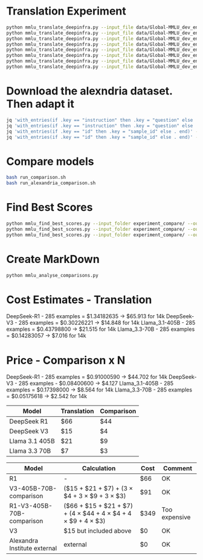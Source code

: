 # Translation Experiment

```bash
python mmlu_translate_deepinfra.py --input_file data/Global-MMLU_dev_en.jsonl --output_file experiment/dev_Llama-3.3-70B-Instruct-Turbo.jsonl --template_file templates/bokmal_template.txt --model meta-llama/Llama-3.3-70B-Instruct-Turbo
python mmlu_translate_deepinfra.py --input_file data/Global-MMLU_dev_en.jsonl --output_file experiment/dev_DeepSeek-R1.jsonl --template_file templates/bokmal_template.txt --model deepseek-ai/DeepSeek-R1
python mmlu_translate_deepinfra.py --input_file data/Global-MMLU_dev_en.jsonl --output_file experiment/dev_DeepSeek-V3.jsonl --template_file templates/bokmal_template.txt --model deepseek-ai/DeepSeek-V3
python mmlu_translate_deepinfra.py --input_file data/Global-MMLU_dev_en.jsonl --output_file experiment/dev_Llama-3.3-70B-Instruct.jsonl --template_file templates/bokmal_template.txt --model meta-llama/Llama-3.3-70B-Instruct
python mmlu_translate_deepinfra.py --input_file data/Global-MMLU_dev_en.jsonl --output_file experiment/dev_Meta-Llama-3.1-405B-Instruct.jsonl --template_file templates/bokmal_template.txt --model meta-llama/Meta-Llama-3.1-405B-Instruct
python mmlu_translate_deepinfra.py --input_file data/Global-MMLU_dev_en.jsonl --output_file experiment/dev_Meta-Llama-3.1-70B-Instruct.jsonl --template_file templates/bokmal_template.txt --model meta-llama/Meta-Llama-3.1-70B-Instruct
python mmlu_translate_deepinfra.py --input_file data/Global-MMLU_dev_en.jsonl --output_file experiment/dev_Qwen2.5-72B-Instruct.jsonl --template_file templates/bokmal_template.txt --model Qwen/Qwen2.5-72B-Instruct
python mmlu_translate_deepinfra.py --input_file data/Global-MMLU_dev_en.jsonl --output_file experiment/dev_Mistral-Small-24B-Instruct-2501.jsonl --template_file templates/bokmal_template.txt --model mistralai/Mistral-Small-24B-Instruct-2501
```

# Download the alexndria dataset. Then adapt it
```bash
jq 'with_entries(if .key == "instruction" then .key = "question" else . end)' -c dev_alexandria.jsonl > temp.jsonl && mv temp.jsonl dev_alexndria.jsonl
jq 'with_entries(if .key == "instruction" then .key = "question" else . end)' -c en.jsonl > temp.jsonl && mv temp.jsonl en.jsonl
jq 'with_entries(if .key == "id" then .key = "sample_id" else . end)' -c dev_alexandria.jsonl > temp.jsonl && mv temp.jsonl dev_alexandria.jsonl
jq 'with_entries(if .key == "id" then .key = "sample_id" else . end)' -c en.jsonl > temp.jsonl && mv temp.jsonl en.jsonl
```

# Compare models
```bash
bash run_comparison.sh
bash run_alexandria_comparison.sh
```

# Find Best Scores
```bash
python mmlu_find_best_scores.py --input_folder experiment_compare/ --output_file experiment_compare/comparison_BestModelWithoutSmall_by_BestModelWithoutSmall.jsonl --exclude_reasoning --exclude_smallmodels
python mmlu_find_best_scores.py --input_folder experiment_compare/ --output_file experiment_compare/comparison_BestModelWithoutReasoning_by_BestModelWithoutReasoning.jsonl --exclude_reasoning
python mmlu_find_best_scores.py --input_folder experiment_compare/ --output_file experiment_compare/comparison_BestModel_by_BestModel.jsonl
```

# Create MarkDown
```bash
python mmlu_analyse_comparisons.py
```

# Cost Estimates - Translation
DeepSeek-R1 - 285 examples = $1.34182635 -> $65.913 for 14k
DeepSeek-V3 - 285 examples = $0.30226221 -> $14.848 for 14k
Llama_3.1-405B - 285 examples = $0.43798800 -> $21.515 for 14k
Llama_3.3-70B - 285 examples = $0.14283057 -> $7.016 for 14k

# Price - Comparison x N
DeepSeek-R1 - 285 examples = $0.91000590 -> $44.702 for 14k
DeepSeek-V3 - 285 examples - $0.08400600 -> $4.127
Llama_3.1-405B - 285 examples = $0.17398000 -> $8.564 for 14k
Llama_3.3-70B - 285 examples = $0.05175618 -> $2.542 for 14k

| Model            | Translation | Comparison |
|-----------------|------------|------------|
| DeepSeek R1     | $66        | $44        |
| DeepSeek V3     | $15        | $4         |
| Llama 3.1 405B  | $21        | $9         |
| Llama 3.3 70B   | $7         | $3         |

| Model                                      | Calculation                                                    | Cost  | Comment      |
|--------------------------------------------|----------------------------------------------------------------|-------|--------------|
| R1                                         | -                                                              | $66   |OK            |
| V3-405B-70B-comparison                     | ($15 + $21 + $7) + (3 × $4 + 3 × $9 + 3 × $3)                  | $91   |OK            |
| R1-V3-405B-70B-comparison                  | ($66 + $15 + $21 + $7) + (4 × $44 + 4 × $4 + 4 × $9 + 4 × $3)  | $349  |Too expensive |
| V3                                         | $15 but included above                                         | $0    |OK            |
| Alexandra Institute external               | external                                                       | $0    |OK            |




